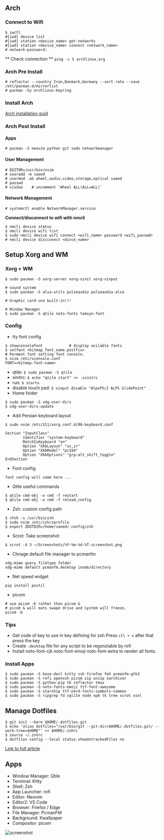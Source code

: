 ## Arch

### Connect to Wifi
```
$ iwctl
#[iwd] device list
#[iwd] station <device_name> get-networks
#[iwd] station <device_name> connect <network_name>
# network-password:
```
** Check connection **
`ping -c 5 archlinux.org`

### Arch Pre Install
```
# reflector --country Iran,Denmark,Germany --sort rate --save /etc/pacman.d/mirrorlist
# pacman -Sy archlinux-keyring
```
### Install Arch
[Arch installation guid](https://wiki.archlinux.org/title/installation_guide)

### Arch Post Install
#### Apps
```
# pacman -S neovim python git sudo networkmanager
```
#### User Management
```
# EDITOR=/usr/bin/nvim
# useradd -m saeed
# usermod -aG wheel,audio,video,storage,optical saeed
# passwd 
# visduo    # uncomment `Wheel ALL(ALL=ALL)` 
```
#### Network Management
```
# systemctl enable NetworkManager.service
```
**Connect/disconnect to wifi with nmcli**
```
$ nmcli device status
$ nmcli device wifi list
$ sudo nmcli device wifi connect <wifi_name> password <wifi_passwd>
# nmcli device discconect <divce_name>
```

## Setup Xorg and WM
### Xorg + WM
```
$ sudo pacman -S xorg-server xorg-xinit xorg-xinput

# sound system
$ sudo pacman -S alsa-utils pulseaudio pulseaudio-alsa

# Graphic card use built-in!!!

# Window Manager
$ sudo pacman -S qtile noto-fonts tamsyn-font
```

### Config
* tty font config
```
$ showconsolefont            # display avilable fonts
$ setfont <bitmap_font_name.postfix>
# Perment font setting font console.
$ nvim /etc/vconsole.conf
FONT=<bitmap-font-name>
```
* qtile: `$ sudo pacman -S qtile`
* xinitrc: `$ echo "qtile start" >> .xinitrc`
* run: `$ startx`
* disable touch pad: `$ xinput disable "AlpsPS/2 ALPS GlidePoint"`
* Home folder
```
$ sudo pacman -S xdg-user-dirs
$ xdg-user-dirs-update
```
* Add Persian keyboard layout
```
$ sudo nvim /etc/X11/xorg.conf.d/00-keyboard.conf

Section "InputClass"
        Identifier "system-keyboard"
        MatchIsKeyboard "on"
        Option "XkbLayout" "us,ir"
        Option "XkbModel" "pc104"
        Option "XkbOptions" "grp:alt_shift_toggle"
EndSection
```
* Font config
```
font config will come here ...
```
* Qtile useful commands
```
$ qtile cmd-obj -o cmd -f restart
$ qtile cmd-obj -o cmd -f reload_config
```
* Zsh: custom config path
```
$ chsh -s /usr/bin/zsh
$ sudo nvim /etc/zsh/zprofile
$ export ZDOTDIR=/home/saeed/.config/zsh
```
* Scrot: Take screenshot
```
$ scrot -d 3 ~/Screenshots/%Y-%m-%d-%T-screenshot.png
```
* Chnage default file manager to pcmanfm
```
xdg-mime query filetype folder
xdg-mime default pcmanfm.desktop inode/directory
```
* Net speed widget
```
pip install psutil
```
* picom
```
# use picom -b rather than picom &
# picom & will eats swape drive and system will freeze.
picom -b
```

### Tips
* Get code of key to use in key defining for zsh
Press `ctl + v` after that press the key
* Create `.desktop` file for any script to be regonziable by rofi
* Install noto-font-cjk noto-font-emoji noto-font-extra to render all fonts.

### Install Apps
```
$ sudo pacman -S base-devl kitty zsh firefox feh pcmanfm-gtk3 
$ sudo pacman -S rofi openssh picom zip unzip xarchiver
$ sudo pacman -S python-pip tk reflector tmux
$ sudo pacman -S noto-fonts-emoji ttf-font-awesome
$ sudo pacman -S starship ttf-nerd-fonts-symbols-common
$ sudo pacman -S ripgrep fd sqlite node npm tk tree scrot xsel
```

## Manage Dotfiles
```
$ git init --bare $HOME/.dotfiles.git
$ echo 'alias dotfiles="/usr/bin/git --git-dir=$HOME/.dotfiles.git/ --work-tree=$HOME"' >> $HOME/.zshrc
$ source ~/.zshrc
$ dotfiles config --local status.showUntrackedFiles no
```
[Link to full article](https://harfangk.github.io/2016/09/18/manage-dotfiles-with-a-git-bare-repository.html)


## Apps
* Window Manager: Qtile
* Terminal: Kitty
* Shell: Zsh
* App Launcher: rofi
* Editor: Neovim
* Editor2: VS Code
* Browser: Firefox / Edge
* File Manager: PcmanFM
* Background: Xwallpaper
* Compositor: picom

![screenshot](https://github.com/ostadsgo/dotfiles/blob/main/.github/screenshots/2023-01-29-04:45:51-screenshot.png)
